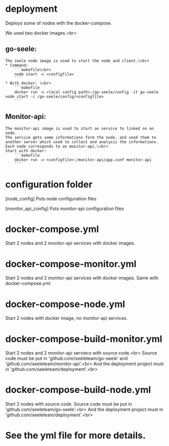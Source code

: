 # deployment
Deploys some of nodes with the docker-compose.

We used two docker images.\<br> 
## go-seele:
    The seele node image is used to start the node and client.\<br> 
    * Command:
        ```makefile\<br> 
        node start -c <configfile>
        ```
    * With docker: \<br> 
        ```makefile
        docker run -v <local config path>:/go-seele/config -it go-seele node start -c /go-seele/config/<configfile>
        ```

## Monitor-api:
    The monitor-api image is used to start an service to linked on an node.
    The service gets some informations form the node, and send them to another server which used to collect and analysis the informations.
    Each node corresponds to an monitor-api.\<br> 
    Start with docker:
        ```makefile
        docker run -v <configfile>:/monitor-api/app.conf monitor-api
        ```

# configuration folder
[node_config] 
Puts node configuration files

[monitor_api_config]
Puts monitor-api configuration files

# docker-compose.yml
Start 2 nodes and 2 monitor-api services with docker images.

# docker-compose-monitor.yml
Start 2 nodes and 2 monitor-api services with docker images.
Same with docker-compose.yml.

# docker-compose-node.yml
Start 2 nodes with docker image, no monitor-api services.

# docker-compose-build-monitor.yml
Start 2 nodes and 2 monitor-api serviecs with source code.\<br> 
Source code must be put in 'github.com/seeleteam/go-seele' and 'github.com/seeleteam/monitor-api'.\<br> 
And the deployment project must in 'github.com/seeleteam/deployment'.\<br> 

# docker-compose-build-node.yml
Start 2 nodes with source code.
Source code must be put in 'github.com/seeleteam/go-seele'.\<br> 
And the deployment project must in 'github.com/seeleteam/deployment'.\<br> 

# See the yml file for more details.
